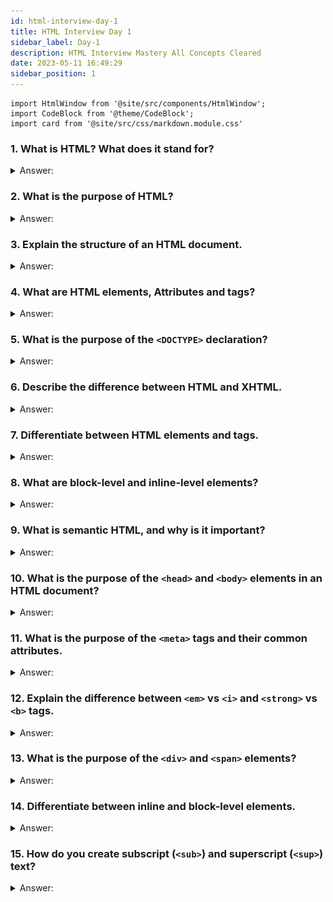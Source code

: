 ```yaml
---
id: html-interview-day-1
title: HTML Interview Day 1
sidebar_label: Day-1
description: HTML Interview Mastery All Concepts Cleared
date: 2023-05-11 16:49:29
sidebar_position: 1
---
```


```mdx-code-block
import HtmlWindow from '@site/src/components/HtmlWindow';
import CodeBlock from '@theme/CodeBlock';
import card from '@site/src/css/markdown.module.css'
```

### 1. What is HTML? What does it stand for?

<details>
    <summary>Answer:</summary>

HTML stands for HyperText Markup Language. It is the standard markup language used for creating and structuring content on the World Wide Web. HTML uses a system of tags and attributes to define the structure and layout of web pages, including text, images, links, forms, and other elements. Web developers use HTML to create the basic structure of web pages, and it is an essential technology in web development. 

:::tip
**HyperText:**
- HyperText refers to text that contains links (hypertext links) to other documents or resources.
- It allows users to navigate between different pieces of information by clicking on links.
- HyperText is the foundation of the World Wide Web, enabling interconnected web pages.

**Markup Language:**
- A Markup Language is a way to add structure and formatting to plain text.
- It uses tags or special symbols to define how elements should be displayed or interpreted.
- Markup languages are used to create documents with structured content, such as HTML for web pages.
- They help computers and browsers understand how to present information to users.
:::

</details>

### 2. What is the purpose of HTML?

<details>
    <summary>Answer:</summary>

The purpose of HTML (Hypertext Markup Language) is directly related to web development and web technology, which aligns with your user profile.

HTML serves as the standard markup language used to create the structure and content of web pages. Its primary purposes are:

1. **Structuring Content:** HTML defines the structure of a web page, including headings, paragraphs, lists, tables, and more. It uses elements like `<h1>`, `<p>`, `<ul>`, and `<table>` to organize and format content.

2. **Semantic Markup:** HTML provides semantic elements that convey the meaning of content to both browsers and developers. Elements like `<header>`, `<nav>`, `<article>`, and `<footer>` help define the purpose of different sections of a web page, improving accessibility and SEO.

3. **Linking:** HTML allows you to create hyperlinks using the `<a>` element. These links enable navigation between different web pages, both within the same website and to external resources.

4. **Multimedia Integration:** HTML supports the embedding of various media types, such as images, audio, and video, using elements like `<img>`, `<audio>`, and `<video>`.

5. **Forms:** HTML provides form elements like `<form>`, `<input>`, `<textarea>`, and `<button>` for collecting user input and facilitating interactions, such as submitting data.

6. **Compatibility:** HTML is understood by web browsers, ensuring that web content can be displayed consistently across different platforms and devices.

In essence, HTML forms the backbone of web development, allowing developers to create structured, interactive, and accessible web content that can be displayed on the internet.

</details>

### 3. Explain the structure of an HTML document.

<details>
    <summary>Answer:</summary>

HTML (Hypertext Markup Language) document serves as the foundation for web pages. It defines the structure and content of a webpage. 

Here's an overview of the basic structure of an HTML document:

1. `<!DOCTYPE>` declaration: This is the very first line of an HTML document and specifies the document type and version of HTML being used. For example:

   ```html title="index.html"
   <!DOCTYPE html>
   ```

   In modern web development, it's common to use `<!DOCTYPE html>` to indicate the use of HTML5.

2. `<html>` element: The entire HTML document is enclosed within the `<html>` element. It acts as the root element and contains all other elements on the page. It typically has two child elements:

   - `<head>`: This section contains meta-information about the document, such as the page title, character encoding, linked stylesheets, and scripts. It doesn't display any visible content on the webpage.

   - `<body>`: This section contains the visible content of the webpage, including text, images, links, forms, and other elements that users interact with.

   Here's an example:

   ```html title="index.html"
   <html>
     <head>
       <!-- meta tags, title, stylesheets, and scripts go here -->
     </head>
     <body>
       <!-- content visible on the webpage goes here -->
     </body>
   </html>
   ```

3. `<head>` section: As mentioned earlier, the `<head>` section contains meta-information and links to external resources. Some common elements within the `<head>` section include:

   - `<meta>`: Defines metadata like character encoding and authorship.
   - `<title>`: Sets the title of the webpage displayed in the browser's tab.
   - `<link>`: Links to external stylesheets (CSS).
   - `<script>`: Includes JavaScript code or references to external JavaScript files.
   - Other metadata elements and links as needed.

4. `<body>` section: This is where you place the content that users see and interact with. It consists of various HTML elements, such as:

   - Headings (`<h1>`, `<h2>`, etc.): Used for titles and subtitles.
   - Paragraphs (`<p>`): Used for text content.
   - Images (`<img>`): Display images.
   - Links (`<a>`): Create hyperlinks to other web pages.
   - Lists (`<ul>`, `<ol>`, `<li>`): Organize content into lists.
   - Forms (`<form>`): Collect user input.

Here's a simplified example of an HTML document:

```html title="index.html"
<!DOCTYPE html>
<html>
  <head>
    <meta charset="UTF-8">
    <title>Sample Web Page</title>
    <link rel="stylesheet" href="styles.css">
    <script src="script.js"></script>
  </head>
  <body>
    <h1>Welcome to My Web Page</h1>
    <p>This is a simple example of an HTML document.</p>
    <a href="https://github.com/Ajay-Dhangar">Visit My GitHub Profile</a>
  </body>
</html>
```

<HtmlWindow>
    <body>
      <h1>Welcome to My Web Page</h1>
      <p>This is a simple example of an HTML document.</p>
      <a href="https://github.com/Ajay-Dhangar">Visit My GitHub Profile</a>
     </body>
</HtmlWindow>

</details>

### 4. What are HTML elements, Attributes and tags?

<details>
    <summary>Answer:</summary>

![elements, Attributes and tags](img/html-syntax.png)

1. **HTML Elements**:
   - HTML elements are the fundamental building blocks of web pages.
   - They define the structure and content of a web page.
   - Examples of HTML elements include headings (`<h1>`, `<h2>`), paragraphs (`<p>`), images (`<img>`), links (`<a>`), lists (`<ul>`, `<ol>`), and more.
   - Elements are usually enclosed within HTML tags.

2. **HTML Tags**:
   - HTML tags are used to define and enclose HTML elements.
   - Tags are written using angle brackets `< >`.
   - There are two types of tags: opening tags and closing tags.
   - Opening tags mark the beginning of an element, and closing tags mark the end.
   - Example: `<p>` is an opening tag for a paragraph element, and `</p>` is the closing tag for the same paragraph element.

3. **Attributes**:
   - HTML attributes provide additional information about an HTML element.
   - They are always found within the opening tag of an element.
   - Attributes are written as name-value pairs, separated by an equal sign (`=`).
   - Attributes modify an element's behavior or provide extra details about it.
   - Example: In `<a href="https://github.com">`, the `href` attribute specifies the hyperlink's URL.

Here's a simple example combining all three:

```html
<a href="https://github.com" title="Visit github">Click here</a>
```

In this example:
- `<a>` is the opening tag for a hyperlink element.
- `</a>` is the closing tag for the hyperlink element.
- `href` and `title` are attributes providing the URL and a tooltip text for the link, respectively.

HTML elements, tags, and attributes work together to structure and define the content of a web page, making it display correctly in web browsers.

</details>

### 5. What is the purpose of the `<DOCTYPE>` declaration?

<details>
    <summary>Answer:</summary>

The purpose of the `<!DOCTYPE>` declaration in web development is to specify the document type and version of HTML or XML being used in a web page. It serves several important functions:

1. **Document Type Definition (DTD):** The `<!DOCTYPE>` declaration provides a reference to a Document Type Definition (DTD) or a formal grammar that defines the rules and structure of the document. This helps web browsers and other user agents understand how to parse and render the content of the web page.

2. **Rendering Mode:** The `<!DOCTYPE>` declaration also determines the rendering mode or "quirks mode" of a web page. Different versions of HTML and XML have different rules for rendering content. By specifying the correct `<!DOCTYPE>`, you ensure that the browser renders the page according to the appropriate standards, avoiding compatibility issues.

3. **Validation:** It can be used for document validation. Some HTML editors and validators use the `<!DOCTYPE>` declaration to check whether the web page conforms to the specified document type.

4. **Fallback for Legacy Browsers:** In some cases, older web browsers may rely on the `<!DOCTYPE>` declaration to determine how to display content. Providing a correct `<!DOCTYPE>` can help ensure that your page is displayed correctly in older browsers.

For example, for HTML5 documents, the `<!DOCTYPE>` declaration is typically:

```html
<!DOCTYPE html>
```

This declaration signals to the browser that the page is written in HTML5, and it should be rendered accordingly. Different versions of HTML and XML have their own specific `<!DOCTYPE>` declarations.

In summary, the `<!DOCTYPE>` declaration is a crucial part of web development as it helps establish the document's type, version, and rendering mode, ensuring consistent and proper rendering of web content across various browsers and devices.

</details>

### 6. Describe the difference between HTML and XHTML.

<details>
    <summary>Answer:</summary>


| Aspect                  | HTML (Hypertext Markup Language)           | XHTML (Extensible Hypertext Markup Language)  |
|:-----------------------:|:-----------------------------------------:|:-------------------------------------------:|
| Document Structure      | Relaxed structure, allows some errors      | Strict structure, requires well-formedness  |
| Tag Names               | Not case-sensitive                        | Case-sensitive (all tags and attribute names)|
| Quotation Marks         | Optional for attribute values             | Required for attribute values               |
| Empty Elements          | Can be written as `<tag>` or `<tag></tag>` | Must be written as `<tag></tag>`            |
| Self-Closing Tags       | Not required, but allowed                | Must be self-closed (e.g., `<tag />`)       |
| Attribute Minimization  | Allows attribute minimization (e.g., `<input type="text" name="username">`) | Requires all attributes to have values (e.g., `<input type="text" name="username" />`) |
| Character Encoding     | Uses the `meta` tag to specify character encoding | Requires the use of `meta` tag for character encoding declaration |
| Document Type Declaration | Commonly `<!DOCTYPE HTML>`           | Requires a specific DOCTYPE declaration, such as `<!DOCTYPE html PUBLIC "-//W3C//DTD XHTML 1.0 Strict//EN" "http://www.w3.org/TR/xhtml1/DTD/xhtml1-strict.dtd">` |
| Error Handling          | Tolerates some errors and continues rendering | Strict error handling; even minor errors can cause issues |
| Case Sensitivity        | Tags and attribute names are not case-sensitive | Tags and attribute names are case-sensitive  |

</details>

### 7. Differentiate between HTML elements and tags.

<details>
    <summary>Answer:</summary>

|   | HTML Elements                          | HTML Tags                              |
|:-:|:--------------------------------------:|:--------------------------------------:|
| 1 | HTML elements are the building blocks of an HTML document. | HTML tags are used to define HTML elements. |
| 2 | They are represented by the opening and closing tags surrounding the content. | HTML tags consist of an opening tag, content, and a closing tag. |
| 3 | Elements define the structure and content of a webpage. | Tags specify how content should be formatted and displayed. |
| 4 | Elements are enclosed in angle brackets (< >). | Tags also use angle brackets (< >) to enclose them. |
| 5 | Examples of elements: `<p>`, `<h1>`, `<div>`, `<a>`. | Examples of tags: `<p></p>`, `<h1></h1>`, `<div></div>`, `<a></a>`. |
| 6 | Elements can have attributes to provide additional information. | Tags can also have attributes within the opening tag. |
| 7 | Attributes modify the behavior or appearance of an element. | Attributes are used to set properties or values for the tag. |
| 8 | Elements can be nested inside other elements to create a hierarchy. | Tags can also be nested to structure content within elements. |

HTML elements define the content and structure of a web page, while HTML tags are used to create and format these elements. Tags enclose elements and can have attributes to specify additional properties or behaviors. 

</details>

### 8. What are block-level and inline-level elements?

<details>
    <summary>Answer:</summary>

The differences between block-level and inline-level elements in web development:

| Aspect                 | Block-level Elements                    | Inline-level Elements                  |
|:----------------------:|:--------------------------------------:|:-------------------------------------:|
| **Display Type**       | Occupies the full width of the parent container and starts on a new line. | Only takes up as much width as necessary, and does not start on a new line. |
| **Examples**           | `<div>`, `<p>`, `<h1>`, `<ul>`, `<li>`, `<table>`, `<form>`, `<header>`, `<footer>`, etc. | `<span>`, `<a>`, `<strong>`, `<em>`, `<img>`, `<input>`, `<br>`, `<i>`, etc. |
| **Usage**              | Typically used for structuring and grouping content, creating layout sections, and separating distinct elements. | Used for styling and formatting within block-level elements, or for embedding inline content within text. |
| **Allowed Children**   | Can contain both block-level and inline-level elements. | Can contain only inline-level elements or text. |
| **CSS Properties**     | Can be styled using properties like `width`, `height`, `margin`, `padding`, `background-color`, etc. | Can be styled using properties like `font-size`, `color`, `text-decoration`, `font-weight`, etc. |
| **Default Behavior**   | Creates a new "block" formatting context, meaning elements above and below it do not appear on the same line. | Allows elements to flow alongside each other horizontally within their parent container. |
| **Examples in HTML**   | `<div>This is a block-level element.</div>` `<br>` `<p>This is also a block-level element.</p>` | `<span>This is an inline-level element.</span>` `<br>` `<a href="#">This is another inline-level element.</a>` |

These distinctions are important in web development when it comes to controlling the layout and behavior of elements on a web page. Block-level elements are typically used for larger structural elements, while inline-level elements are used for smaller, inline content and styling.

</details>

### 9. What is semantic HTML, and why is it important?

<details>
    <summary>Answer:</summary>

Semantic HTML, in the context of web development and web technology, refers to using HTML elements that have a meaningful and descriptive purpose to structure the content of a web page. These elements convey the meaning of the content they enclose, making it clear and understandable not only to humans but also to web browsers and assistive technologies like screen readers. Here are some key points about semantic HTML and its importance:

1. **Meaningful Structure:** Semantic HTML elements provide a clear and logical structure to a web page's content. For example, using `<header>`, `<nav>`, `<main>`, `<section>`, `<article>`, and `<footer>` tags helps organize content in a way that reflects its hierarchy and purpose.

2. **Accessibility:** Semantic HTML plays a crucial role in web accessibility. Screen readers and other assistive technologies rely on the semantic structure to interpret and present content to users with disabilities. By using semantic elements, you ensure that your website is accessible to a wider audience.

3. **Search Engine Optimization (SEO):** Search engines like Google also benefit from semantic HTML. They use the structure and meaning of your content to better understand and index your website. This can improve your website's ranking in search results.

4. **Maintainability:** Semantic HTML makes your code more maintainable and understandable. Developers (including your future self) can easily grasp the purpose of different elements, which makes debugging and updating the code simpler.

5. **Consistency:** Using semantic elements encourages consistency in web development practices. It helps teams follow best practices and create a consistent user experience across different parts of a website.

6. **Future-Proofing:** As web standards evolve, semantic HTML elements are more likely to remain relevant and supported. Non-semantic or outdated elements may become obsolete over time.

Examples of semantic HTML elements include:

- `<header>`: Represents a container for introductory content or a set of navigational links.
- `<nav>`: Defines a section of navigation links.
- `<main>`: Specifies the main content of a document.
- `<section>`: Defines a thematic grouping of content within a document.
- `<article>`: Represents a self-contained composition, such as a blog post or news article.
- `<footer>`: Contains footer information about a section or the page.

In summary, semantic HTML is important because it enhances the structure, accessibility, search engine optimization, and maintainability of your web pages. By using these elements appropriately, you can create a better user experience and ensure that your website is well-prepared for the future of web technology.

</details>

### 10. What is the purpose of the `<head>` and `<body>` elements in an HTML document?

<details>
    <summary>Answer:</summary>

The `<head>` and `<body>` elements in an HTML document serve different purposes:

1. **`<head>` Element:**
   - The `<head>` element is used to contain metadata and other non-visible information about the HTML document. It typically includes elements like `<title>`, `<meta>`, `<link>`, and `<script>`.
   - `<title>`: Specifies the title of the document, which is displayed in the browser's title bar or tab.
   - `<meta>`: Provides metadata about the document, such as character encoding, author, and description.
   - `<link>`: Is used to link external resources like stylesheets (CSS) and icon files.
   - `<script>`: Can include JavaScript code or links to external JavaScript files.
   
2. **`<body>` Element:**
   - The `<body>` element contains the visible content of the HTML document, including text, images, links, forms, and other elements that are displayed in the web browser.
   - This is where you place the main content of your webpage that users will see and interact with.

In summary, the `<head>` section is primarily for metadata and resources that help with the presentation and behavior of the page, while the `<body>` section is for the actual content that users will view and interact with on the web page.

</details>

### 11. What is the purpose of the `<meta>` tags and their common attributes.

<details>
    <summary>Answer:</summary>

`<meta>` tags are an essential part of HTML (Hypertext Markup Language) used in web development. They provide metadata about the HTML document itself, and this information is not typically displayed on the web page but is important for search engines, browsers, and other web-related technologies. Here's the purpose of the `<meta>` tag and some common attributes:

1. **Character Encoding:** The most common use of the `<meta>` tag is to specify the character encoding of the HTML document. This helps the browser interpret and display the text correctly. The attribute for this purpose is `charset`. For example:
   ```html title="index.html"
   <meta charset="UTF-8">
   ```

2. **Viewport Configuration:** In responsive web design, the `<meta>` tag is used to set the viewport properties for mobile devices. The `viewport` attribute is used for this purpose. For example:
   ```html title="index.html"
   <meta name="viewport" content="width=device-width, initial-scale=1.0">
   ```

3. **Page Description:** The `name` attribute is often used to provide a brief description of the web page. This description is sometimes displayed in search engine results. For example:
   ```html title="index.html"
   <meta name="description" content="This is a sample webpage description.">
   ```

4. **Keywords:** Although less important than in the past, the `name` attribute can also be used to specify keywords related to the content of the page. These are used by search engines for indexing purposes.
   ```html title="index.html"
   <meta name="keywords" content="web development, HTML, meta tags">
   ```

5. **Authorship and Copyright:** You can use the `<meta>` tag to specify the author of the webpage and copyright information using attributes like `author` and `copyright`. For example:
   ```html title="index.html"
   <meta name="author" content="Ajay Dhangar">
   <meta name="copyright" content="Copyright © 2023, CMHQ">
   ```

6. **Refresh and Redirect:** The `<meta>` tag can be used to create auto-refreshing pages or to redirect to another page after a specified time. This is done using the `http-equiv` attribute. For example:
   ```html title="index.html"
   <meta http-equiv="refresh" content="5;url=https://codemastermindhq.vercel.app/">
   ```

These are some common uses of the `<meta>` tag and its attributes in web development. They are crucial for improving SEO (Search Engine Optimization) and ensuring proper rendering of web pages across different devices and browsers.

</details>

### 12. Explain the difference between `<em>` vs `<i>` and `<strong>` vs `<b>` tags.

<details>
    <summary>Answer:</summary>

1. **`<em>` vs `<i>`:**
   - Use `<em>` when you want to emphasize or give importance to a piece of text. It should be used when the content inside it carries semantic meaning and should stand out for understanding.
   - Use `<i>` for purely stylistic italicization without any semantic significance. If you just want to change the appearance of the text without implying importance or emphasis, `<i>` can be used.

   ***To determine which to use:***
   - Ask yourself if the text you're enclosing has inherent importance or emphasis. If yes, use `<em>`.
   - If you're only changing the appearance without adding any meaning, use `<i>`.

    ```html title="index.html"
    <!-- Using <em> for semantic emphasis -->
    <p>This is <em>important</em> information.</p>
    <!-- Using <i> for stylistic italics without semantic emphasis -->
    <p>This is <i>italicized</i> text.</p>
    ```

    <HtmlWindow>
      <p>This is <em>important</em> information.</p>
      <p>This is <i>italicized</i> text.</p>
    </HtmlWindow>

2. **`<strong>` vs `<b>`:**
   - Use `<strong>` when you want to indicate strong importance or extra emphasis on the content. This tag should be used when the text inside it has semantic significance in the document's context.
   - Use `<b>` for making text bold purely for stylistic purposes, without any implied importance or extra emphasis.

   ***To determine which to use:***
   - Consider whether the text you're enclosing is critical to understanding the content or if it needs extra attention. If yes, use `<strong>`.
   - If you're merely making the text bold for visual appeal without adding meaning, use `<b>`.
   
   ```html title="index.html"
    <!-- Using <strong> for semantic strong importance -->
    <p><strong>Caution:</strong> Do not proceed without reading the instructions.</p>
    <!-- Using <b> for bold styling without semantic importance -->
    <p>This text is <b>bold</b> for emphasis.</p>
    ```
    
    <HtmlWindow>
      <p><strong>Caution:</strong> Do not proceed without reading the instructions.</p>
      <p>This text is <b>bold</b> for emphasis.</p>
    </HtmlWindow>

In both cases, it's essential to think about the content's context and the message you want to convey. Semantic HTML tags like `<em>` and `<strong>` are preferred for accessibility, SEO, and clear communication of your content's intent to both human readers and machines (e.g., search engines, screen readers).

</details>

### 13. What is the purpose of the `<div>` and `<span>` elements?

<details>
    <summary>Answer:</summary>

**1. `<div>` Element:**

   - **Block-Level Container:** The `<div>` element is like a versatile container or a box. It's a block-level element, which means it takes up the full width available in its parent container and starts on a new line. It's often used for grouping and organizing larger sections of content.

   - **Structuring Content:** You can think of `<div>` as a way to divide your webpage into sections. For example, you might have a `<div>` for the header, another for the main content, and one for the footer. These divisions help structure your webpage logically.

   - **CSS Styling:** `<div>` elements are commonly used with Cascading Style Sheets (CSS) to apply styles, such as colors, backgrounds, borders, and positioning. This allows you to control the layout and appearance of different sections of your webpage.

   - **Example:** If you want to create a header section with a blue background, you can use a `<div>` like this:

     ```html title="index.html"
     <div style="background-color: blue; padding: 10px;">
         <h1>Welcome to my Website</h1>
     </div>
     ```

     <HtmlWindow>
      <div style={{backgroundColor: "blue", padding: "10px"}}>
         <h1>Welcome to my Website</h1>
      </div>    
     </HtmlWindow>

**2. `<span>` Element:**

   - **Inline Styling:** The `<span>` element is much smaller in scope compared to `<div>`. It's an inline-level element, which means it doesn't start on a new line and only takes up as much width as its content requires.

   - **Applying Styles:** `<span>` is typically used to target and style specific portions of text within a larger block of text. For example, you might want to make a single word or phrase within a paragraph stand out by changing its color or font size.

   - **Scripting:** In addition to styling, `<span>` can be useful for JavaScript or other scripting purposes. You can give a `<span>` an id or class to make it easier to target with scripts.

   - **Example:** If you want to make a specific word in a sentence red, you can use a `<span>` like this:

     ```html title="index.html"
     <p>This is a <span style="color: red;">highlighted</span> word.</p>
     ```

     <HtmlWindow>
       <p>This is a <span style={{color: "red"}}>highlighted</span> word.</p>
     </HtmlWindow>

In summary, think of `<div>` as a way to create structured containers or sections for your webpage layout, while `<span>` is used for fine-grained styling or scripting within text or inline elements. Both elements play crucial roles in creating well-designed and functional web pages.

</details>

### 14. Differentiate between inline and block-level elements.

<details>
    <summary>Answer:</summary>

In web development, elements are categorized as either inline or block-level based on how they behave in the layout of a web page. Here's a differentiation between inline and block-level elements:

1. **Inline Elements**:
   - **Inline elements** are elements that do not start on a new line and only take up as much width as necessary. They flow within the content, wrapping around text and other inline elements.
   - Common examples of inline elements include `<span>`, `<a>`, `<strong>`, `<em>`, `<img>`, and `<br>`.
   - Inline elements are often used for styling or applying formatting to parts of text within a block-level element.

2. **Block-Level Elements**:
   - **Block-level elements** are elements that typically start on a new line and take up the full available width of their parent container, extending from left to right.
   - Block-level elements create a distinct "block" or "box" in the layout, pushing any following content below them.
   - Common examples of block-level elements include `<div>`, `<p>`, `<h1>` to `<h6>`, `<ul>`, `<ol>`, `<li>`, `<table>`, and `<form>`.
   - Block-level elements are often used to structure the layout of a web page and group content together in separate sections.

***Here's a simple example to illustrate the difference:***

```html title="index.html"
<p>This is a <strong>block-level</strong> element.</p>
<span>This is an <em>inline</em> element.</span>
```

<HtmlWindow>
<p>This is a <strong>block-level</strong> element.</p>
<span>This is an <em>inline</em> element.</span>
</HtmlWindow>

In the example above, the `<p>` element is a block-level element, so it starts on a new line and takes up the full width of its container. The `<strong>` element within it is an inline element and flows within the paragraph's text without starting a new line.

Understanding the distinction between inline and block-level elements is crucial for controlling the layout and structure of web pages when working with HTML and CSS.

</details>

### 15. How do you create subscript (`<sub>`) and superscript (`<sup>`) text?

<details>
    <summary>Answer:</summary>

To create subscript (`<sub>`) and superscript (`<sup>`) text in HTML, you can use the following tags:

1. **Subscript (`<sub>`):** This is used for text that should be displayed lower than the normal baseline, typically used for things like chemical formulas, footnotes, or mathematical notations.

```html title="index.html"
<sub>Subscript Text</sub>
```

2. **Superscript (`<sup>`):** This is used for text that should be displayed higher than the normal baseline, often used for things like exponent numbers, trademark symbols, or citations.

```html title="index.html"
<sup>Superscript Text</sup>
```

Here's an example of how you can use these tags within a sentence:

```html title="index.html"
<p>H<sub>2</sub>O is a common example of a chemical formula, and E=mc<sup>2</sup> is a famous equation.</p>
```

<HtmlWindow>
    <p>H<sub>2</sub>O is a common example of a chemical formula, and E=mc<sup>2</sup> is a famous equation.</p>
</HtmlWindow>

When rendered in a web browser, the "2" will be lowered in the first example (subscript), and the "2" will be raised in the second example (superscript).

</details>

